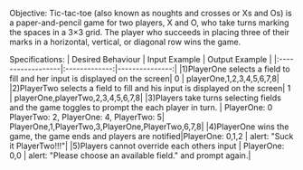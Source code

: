 





Objective: Tic-tac-toe (also known as noughts and crosses or Xs and Os) is a paper-and-pencil game for two players, X and O, who take turns marking the spaces in a 3×3 grid. The player who succeeds in placing three of their marks in a horizontal, vertical, or diagonal row wins the game.

Specifications:
| Desired Behaviour | Input Example | Output Example |
|:------------------|:-------------:|---------------:|
|1)PlayerOne selects a field to fill and her input is displayed on the screen| 0 | playerOne,1,2,3,4,5,6,7,8|
|2)PlayerTwo selects a field to fill and his input is displayed on the screen| 1 | playerOne,playerTwo,2,3,4,5,6,7,8|
|3)Players take turns selecting fields and the game toggles to prompt the each player in turn. | PlayerOne: 0 PlayerTwo: 2, PlayerOne: 4, PlayerTwo: 5| PlayerOne,1,PlayerTwo,3,PlayerOne,PlayerTwo,6,7,8|
|4)PlayerOne wins the game, the game ends and players are notified|PlayerOne: 0,1,2 | alert: "Suck it PlayerTwo!!!"|
|5)Players cannot override each others input | PlayerOne: 0,0 | alert: "Please choose an available field." and prompt again.|

